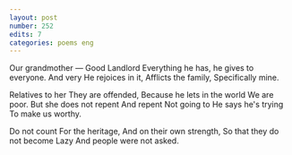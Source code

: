 ```yaml
---
layout: post
number: 252
edits: 7
categories: poems eng
---
```


Our grandmother —
Good Landlord 
Everything he has, he gives to everyone.
And very 
He rejoices in it,
Afflicts the family,
Specifically mine.

Relatives to her
They are offended,
Because he lets in the world 
We are poor.
But she does not repent
And repent 
Not going to
He says he's trying 
To make us worthy.

Do not count 
For the heritage,
And on their own strength,
So that they do not become
Lazy
And people were not asked.
